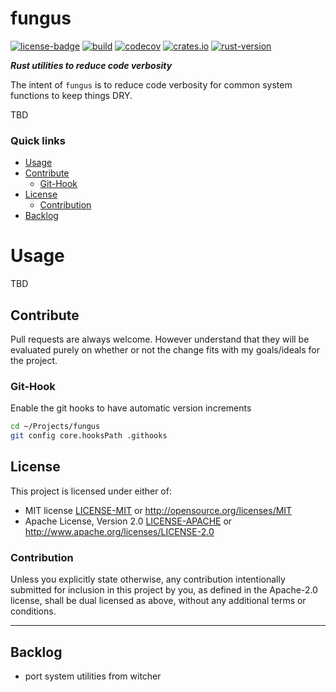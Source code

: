 # fungus
[![license-badge](https://img.shields.io/crates/l/fungus.svg)](https://opensource.org/licenses/MIT)
[![build](https://github.com/phR0ze/fungus/workflows/build/badge.svg?branch=main)](https://github.com/phR0ze/fungus/actions)
[![codecov](https://codecov.io/gh/phR0ze/fungus/branch/master/graph/badge.svg?token=2Q81XD9WU1)](https://codecov.io/gh/phR0ze/fungus)
[![crates.io](https://img.shields.io/crates/v/fungus.svg)](https://crates.io/crates/fungus)
[![rust-version](https://img.shields.io/badge/rust-latest%20stable-blue.svg)](https://github.com/rust-lang/rust/releases)

***Rust utilities to reduce code verbosity***

The intent of `fungus` is to reduce code verbosity for common system functions to keep things DRY.

TBD

### Quick links
* [Usage](#usage)
* [Contribute](#contribute)
  * [Git-Hook](#git-hook)
* [License](#license)
  * [Contribution](#contribution)
* [Backlog](#backlog)

# Usage <a name="usage"/></a>
TBD

## Contribute <a name="Contribute"/></a>
Pull requests are always welcome. However understand that they will be evaluated purely on whether
or not the change fits with my goals/ideals for the project.

### Git-Hook <a name="git-hook"/></a>
Enable the git hooks to have automatic version increments
```bash
cd ~/Projects/fungus
git config core.hooksPath .githooks
```

## License <a name="license"/></a>
This project is licensed under either of:
 * MIT license [LICENSE-MIT](LICENSE-MIT) or http://opensource.org/licenses/MIT
 * Apache License, Version 2.0 [LICENSE-APACHE](LICENSE-APACHE) or http://www.apache.org/licenses/LICENSE-2.0

### Contribution <a name="contribution"/></a>
Unless you explicitly state otherwise, any contribution intentionally submitted for inclusion in
this project by you, as defined in the Apache-2.0 license, shall be dual licensed as above, without
any additional terms or conditions.

---

## Backlog <a name="backlog"/></a>
* port system utilities from witcher
